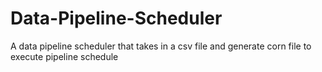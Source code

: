 # Data-Pipeline-Scheduler
A data pipeline scheduler that takes in a csv file and generate corn file to execute pipeline schedule

